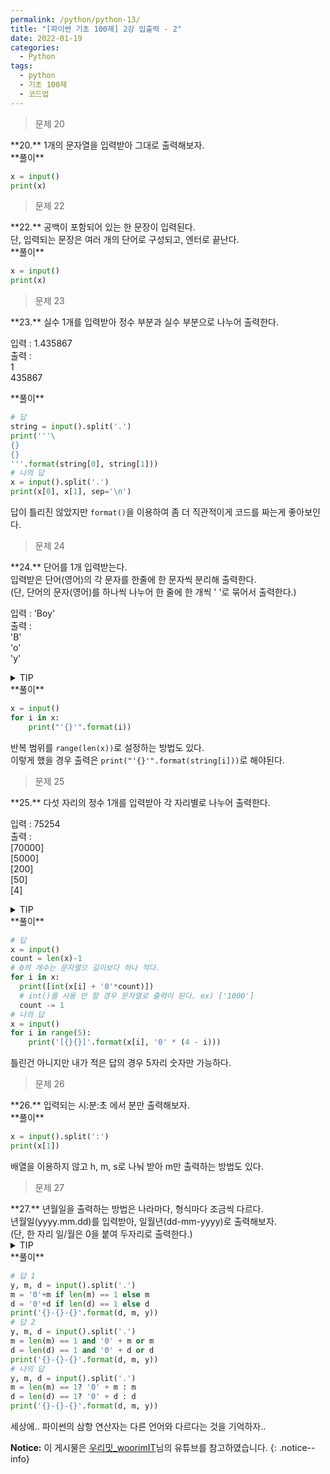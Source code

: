 ```yaml
---
permalink: /python/python-13/
title: "[파이썬 기초 100제] 2강 입출력 - 2"
date: 2022-01-19
categories:
  - Python
tags:
  - python
  - 기초 100제
  - 코드업
---
```


> 문제 20

<div class="notice--success" markdown="1">
**20.**   
1개의 문자열을 입력받아 그대로 출력해보자.
</div>

<div class="notice" markdown="1">
**풀이**

```python
x = input()
print(x)
```
</div>

> 문제 22

<div class="notice--success" markdown="1">
**22.**   
공백이 포함되어 있는 한 문장이 입력된다.<br>
단, 입력되는 문장은 여러 개의 단어로 구성되고, 엔터로 끝난다.
</div>

<div class="notice" markdown="1">
**풀이**

```python
x = input()
print(x)
```
</div>

> 문제 23

<div class="notice--warning" markdown="1">
**23.**   
실수 1개를 입력받아 정수 부분과 실수 부분으로 나누어 출력한다.<br>

입력 : 1.435867<br>
출력 :<br>
1<br>
435867
</div>

<div class="notice" markdown="1">
**풀이**

```python
# 답
string = input().split('.')
print('''\
{}
{}
'''.format(string[0], string[1]))
# 나의 답
x = input().split('.')
print(x[0], x[1], sep='\n')
```
답이 틀리진 않았지만 `format()`을 이용하여 좀 더 직관적이게 코드를 짜는게 좋아보인다.
</div>

> 문제 24

<div class="notice--warning" markdown="1">
**24.**   
단어를 1개 입력받는다.<br>
입력받은 단어(영어)의 각 문자를 한줄에 한 문자씩 분리해 출력한다.<br>
(단, 단어의 문자(영어)를 하나씩 나누어 한 줄에 한 개씩 ' '로 묶어서 출력한다.)<br>

입력 : 'Boy'<br>
출력 :<br>
'B'<br>
'o'<br>
'y'
</div>

<details>
<summary>TIP</summary>
<div markdown="1">

str도 List와 동일하게 배열과 같은 형식으로 접근가능하다. 

문자열도 리스트와 같이 iterable 객체이기 때문이다.

ex) '문자열'[0] >> '문'

반복문 for()를 이용하여 문자열의 길이만큼 반복한다.

</div>
</details>

<div class="notice" markdown="1">
**풀이**

```python
x = input()
for i in x:
    print("'{}'".format(i))
```
반복 범위를 `range(len(x))`로 설정하는 방법도 있다.<br>
이렇게 했을 경우 출력은 `print("'{}'".format(string[i]))`로 해야된다.
</div>

> 문제 25

<div class="notice--warning" markdown="1">
**25.**   
다섯 자리의 정수 1개를 입력받아 각 자리별로 나누어 출력한다.<br>

입력 : 75254<br>
출력 :<br>
[70000]<br>
[5000]<br>
[200]<br>
[50]<br>
[4]
</div>

<details>
<summary>TIP</summary>
<div markdown="1">

문자열 연산이 가능함을 잊지 말자.

ex) '문자'*5 >> '문자문자문자문자문자'

</div>
</details>

<div class="notice" markdown="1">
**풀이**

```python
# 답
x = input()
count = len(x)-1
# 0의 개수는 문자열으 길이보다 하나 적다.
for i in x:
  print([int(x[i] + '0'*count)])
  # int()를 사용 안 할 경우 문자열로 출력이 된다. ex) ['1000']
  count -= 1
# 나의 답
x = input()
for i in range(5):
    print('[{}{}]'.format(x[i], '0' * (4 - i)))
```
틀린건 아니지만 내가 적은 답의 경우 5자리 숫자만 가능하다.
</div>

> 문제 26

<div class="notice--success" markdown="1">
**26.**   
입력되는 시:분:초 에서 분만 출력해보자.
</div>

<div class="notice" markdown="1">
**풀이**

```python
x = input().split(':')
print(x[1])
```
배열을 이용하지 않고 h, m, s로 나눠 받아 m만 출력하는 방법도 있다.
</div>

> 문제 27

<div class="notice--danger" markdown="1">
**27.**   
년월일을 출력하는 방법은 나라마다, 형식마다 조금씩 다르다.<br>
년월일(yyyy.mm.dd)를 입력받아, 일월년(dd-mm-yyyy)로 출력해보자.<br>
(단, 한 자리 일/월은 0을 붙여 두자리로 출력한다.)
</div>

<details>
<summary>TIP</summary>
<div markdown="1">

조건문 if-else문을 파이썬의 3항 연산자(Chapter 10 참고) 기능을 이용하면 더 간단하게 작성할 수 있다.

이렇게 작성하는 것이 메모리 효율성면에서도 효과적이다. (18번 참고)

</div>
</details>

<div class="notice" markdown="1">
**풀이**

```python
# 답 1
y, m, d = input().split('.')
m = '0'+m if len(m) == 1 else m
d = '0'+d if len(d) == 1 else d
print('{}-{}-{}'.format(d, m, y))
# 답 2
y, m, d = input().split('.')
m = len(m) == 1 and '0' + m or m
d = len(d) == 1 and '0' + d or d
print('{}-{}-{}'.format(d, m, y))
# 나의 답
y, m, d = input().split('.')
m = len(m) == 1? '0' + m : m
d = len(d) == 1? '0' + d : d
print('{}-{}-{}'.format(d, m, y))
```
세상에.. 파이썬의 삼항 연산자는 다른 언어와 다르다는 것을 기억하자..
</div>

**Notice:** 이 게시물은 [우리밋_woorimIT](https://www.youtube.com/watch?v=7sykajCtgCw&list=PLSK4WsJ8JS4dOszA7Zr8paqI81Mv27tNq&index=2)님의 유튜브를 참고하였습니다.
{: .notice--info}